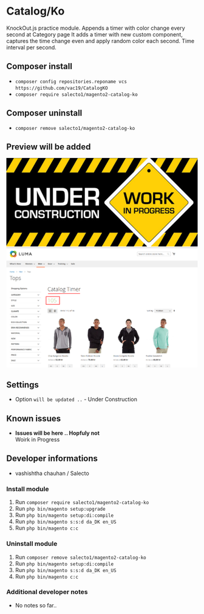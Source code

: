# Catalog/Ko

KnockOut.js practice module. 
Appends a timer with color change every second at Category page
It adds a timer with new custom component, captures the time change even and apply random color each second. Time interval per second.

## Composer install

- `composer config repositories.reponame vcs https://github.com/vac19/CatalogKO`
- `composer require salecto1/magento2-catalog-ko`

## Composer uninstall

- `composer remove salecto1/magento2-catalog-ko`

## Preview will be added

![work-in-progress](/readme-images/UC.jpg "Module work in progress")
![timer-in-categoryPage](/readme-images/Timer-at-categoryPage.png "timer-in-categoryPage")


## Settings

- Option `will be updated ..` - Under Construction

## Known issues

- **Issues will be here .. Hopfuly not**\
  Woirk in Progress

## Developer informations
- vashishtha chauhan / Salecto

### Install module
1. Run `composer require salecto1/magento2-catalog-ko`
2. Run `php bin/magento setup:upgrade`
3. Run `php bin/magento setup:di:compile`
4. Run `php bin/magento s:s:d da_DK en_US`
5. Run `php bin/magento c:c`

### Uninstall module
1. Run `composer remove salecto1/magento2-catalog-ko`
2. Run `php bin/magento setup:di:compile`
3. Run `php bin/magento s:s:d da_DK en_US`
4. Run `php bin/magento c:c`

### Additional developer notes
- No notes so far..
